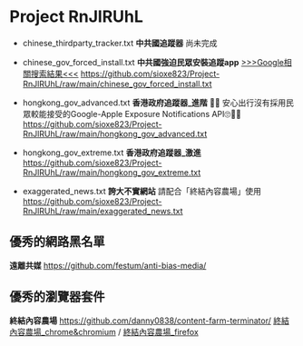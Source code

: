 # Project RnJlRUhL

 - chinese_thirdparty_tracker.txt **中共國追蹤器**
尚未完成

 - chinese_gov_forced_install.txt **中共國強迫民眾安裝追蹤app**
[>>>Google相關搜索結果<<<](https://www.google.com/search?q=inurl:v2ex.com/t%20OR%20inurl:pincong.rocks/article%20OR%20site:mohu.rocks%20%E5%8F%8D%E8%AF%88)
https://github.com/sioxe823/Project-RnJlRUhL/raw/main/chinese_gov_forced_install.txt

 - hongkong_gov_advanced.txt **香港政府追蹤器_進階** 👍🏼
 安心出行沒有採用民眾較能接受的Google-Apple Exposure Notifications API🙄👎🏼
https://github.com/sioxe823/Project-RnJlRUhL/raw/main/hongkong_gov_advanced.txt
 
 - hongkong_gov_extreme.txt **香港政府追蹤器_激進**
https://github.com/sioxe823/Project-RnJlRUhL/raw/main/hongkong_gov_extreme.txt

 - exaggerated_news.txt **誇大不實網站** 
請配合「終結內容農場」使用
https://github.com/sioxe823/Project-RnJlRUhL/raw/main/exaggerated_news.txt


## 優秀的網路黑名單
**遠離共媒** https://github.com/festum/anti-bias-media/

## 優秀的瀏覽器套件
**終結內容農場** https://github.com/danny0838/content-farm-terminator/
[終結內容農場_chrome&chromium](https://chrome.google.com/webstore/detail/content-farm-terminator/lcghoajegeldpfkfaejegfobkapnemjl)   /   [終結內容農場_firefox](https://addons.mozilla.org/zh-TW/firefox/addon/content-farm-terminator/)

